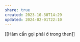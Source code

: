 ```yaml
---
share: true
created: 2023-10-30T14:29
updated: 2024-02-01T22:10
---
```

[[Hàm cần gọi phải ở trong then]] 